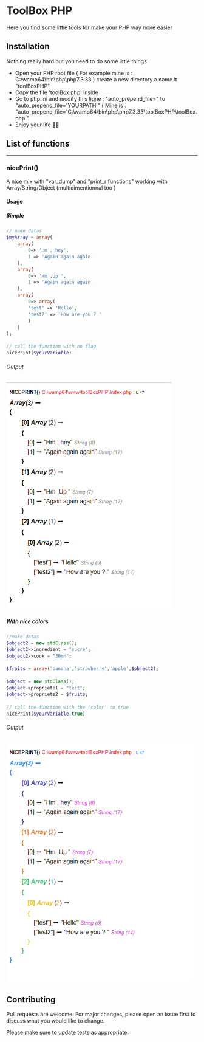 # ToolBox PHP

Here you find some little tools for make your PHP way more easier

## Installation

Nothing really hard but you need to do some little things

- Open your PHP root file ( For example mine is : C:\wamp64\bin\php\php7.3.33 ) create a new directory a name it "toolBoxPHP"
- Copy the file 'toolBox.php' inside
- Go to php.ini and modify this ligne :  "auto_prepend_file=" to "auto_prepend_file='YOURPATH'" ( Mine is : "auto_prepend_file='C:\wamp64\bin\php\php7.3.33\toolBoxPHP\toolBox.php'"
- Enjoy your life 🎉🎉


## List of functions
----
### nicePrint()

A nice mix with "var_dump" and "print_r functions" working with Array/String/Object (multidimentionnal too ) 
#### Usage
##### Simple

```php
// make datas
$myArray = array(
    array(
        0=> 'Hm , hey',
        1 => 'Again again again'
    ),
    array(
        0=> 'Hm ,Up ',
        1 => 'Again again again'
    ),
    array(
        0=> array(
        'test' => 'Hello',
        'test2' => 'How are you ? '
        )
    )
); 

// call the function with no flag
nicePrint($yourVariable)

```
###### Output
![Screenshot](img/simple.png)
##### With nice colors

```php
//make datas
$object2 = new stdClass();
$object2->ingredient = "sucre";
$object2->cook = "30mn";

$fruits = array('banana','strawberry','apple',$object2);

$object = new stdClass();
$object->propriete1 = "test";
$object->propriete2 = $fruits;

// call the function with the 'color' to true 
nicePrint($yourVariable,true)

```
###### Output
![Screenshot](img/colored.png)
---

## Contributing
Pull requests are welcome. For major changes, please open an issue first to discuss what you would like to change.

Please make sure to update tests as appropriate.

